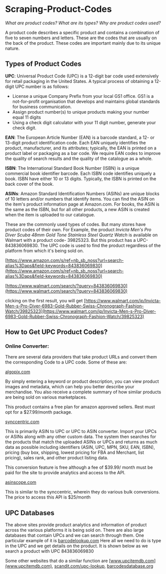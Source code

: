 # Scraping-Product-Codes
*What are product codes? What are its types? Why are product codes used?*

A product code describes a specific product and contains a combination of five to seven numbers and letters. These are the codes that are usually on the back of the product. These codes are important mainly due to its unique nature.

## Types of Product Codes

**UPC**:
Universal Product Code (UPC) is a 12-digit bar code used extensively for retail packaging in the United States.
A typical process of obtaining a 12-digit UPC number is as follows:
- License a unique Company Prefix from your local GS1 office. GS1 is a not-for-profit organisation that develops and maintains global standards for business communication.
- Assign product number(s) to unique products making your number equal 11 digits
- Using a check digit calculator with your 11 digit number, generate your check digit.

**EAN**:
The European Article Number (EAN) is a barcode standard, a 12- or 13-digit product identification code. Each EAN uniquely identifies the product, manufacturer, and its attributes;
typically, the EAN is printed on a product label or packaging as a bar code. We require EAN codes to improve the quality of search results and the quality of the catalogue as a
whole.

**ISBN**:
The International Standard Book Number (ISBN) is a unique commercial book identifier barcode. Each ISBN code identifies uniquely a book. ISBN have either 10 or 13 digits.
Typically, the ISBN is printed on the back cover of the book.

**ASINs**:
Amazon Standard Identification Numbers (ASINs) are unique blocks of 10 letters and/or numbers that identify items. You can find the ASIN on the item's product information page at
Amazon.com. For books, the ASIN is the same as the ISBN, but for all other products, a new ASIN is created when the item is uploaded to our catalogue.



These are the commonly used types of codes. But many stores have product codes of their own. For Example, the product *Invicta Men's Pro Diver Scuba 48mm Gold Tone Stainless Steel
Quartz Watch* is available on Walmart with a product code- 39825323. But this product has a UPC-843836069830. The UPC code is used to find the product regardless of the platform 
from which it's being sold on.

[https://www.amazon.com/s/ref=nb_sb_noss?url=search-alias%3Daps&field-keywords=843836069830](https://www.amazon.com/s/ref=nb_sb_noss?url=search-alias%3Daps&field-keywords=843836069830)

[https://www.walmart.com/search/?query=843836069830](https://www.walmart.com/search/?query=843836069830)

clicking on the first result, you will get [https://www.walmart.com/ip/Invicta-Men-s-Pro-Diver-6983-Gold-Rubber-Swiss-Chronograph-Fashion-Watch/39825323](https://www.walmart.com/ip/Invicta-Men-s-Pro-Diver-6983-Gold-Rubber-Swiss-Chronograph-Fashion-Watch/39825323)



## How to Get UPC Product Codes?

### Online Converter:
There are several data providers that take product URLs and convert them the corresponding Code to a UPC code. Some of these are:


[algopix.com](algopix.com)

By simply entering a keyword or product description, you can view product images and metadata, which can help you better describe your merchandise. You also receive a complete
summary of how similar products are being sold on various marketplaces.

This product contains a free plan for amazon approved sellers. Rest must opt for a $27.99/month package.

[synccentric.com](synccentric.com)

This is primarily ASIN to UPC or UPC to ASIN converter. Import your UPCs or ASINs along with any other custom data. The system then searches for the products that match the
uploaded ASINs or UPCs and returns as much data as possible including identifiers (ASIN, UPC, MPN, SKU, EAN, ISBN), pricing (buy box, shipping, lowest pricing for FBA and
Merchant, list pricing), sales rank, and other product listing data.

This conversion feature is free although a fee of $39.99/ month must be paid for the site to provide analytics and access to the API.

[asinscope.com](asinscope.com)

This is similar to the synccentric, wherein they do various bulk conversions. The price to access this API is $25/month

## UPC Databases

The above sites provide product analytics and information of product across the various platforms it is being sold on.
There are also large databases that contain UPCs and we can search through them. One particular example of it is [barcodelookup.com](barcodelookup.com)
Here all we need to do is type in the UPC and we get details on the product. It is shown below as we search a product with UPC 843836069830

Some other websites that do a similar function are [www.upcitemdb.com](www.upcitemdb.com), [scandit.com/upc-lookup](scandit.com/upc-lookup), [barcodesdatabase.org](barcodesdatabase.org)

